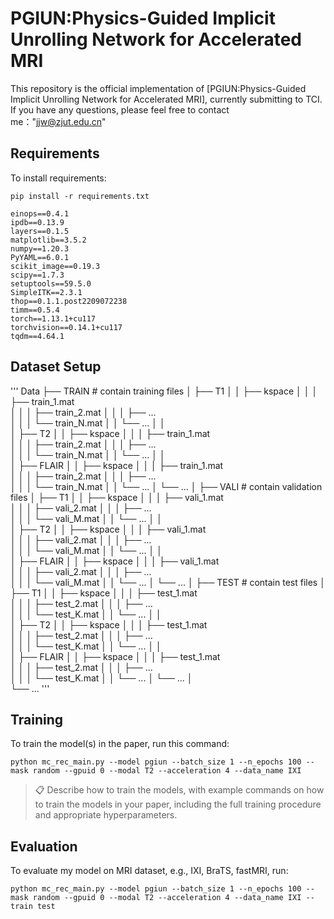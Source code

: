 
# PGIUN:Physics-Guided Implicit Unrolling Network for Accelerated MRI

This repository is the official implementation of [PGIUN:Physics-Guided Implicit Unrolling Network for Accelerated MRI], currently submitting to TCI. If you have any questions, please feel free to contact me："jjw@zjut.edu.cn" 

## Requirements

To install requirements:

```setup
pip install -r requirements.txt
```
```
einops==0.4.1
ipdb==0.13.9
layers==0.1.5
matplotlib==3.5.2
numpy==1.20.3
PyYAML==6.0.1
scikit_image==0.19.3
scipy==1.7.3
setuptools==59.5.0
SimpleITK==2.3.1
thop==0.1.1.post2209072238
timm==0.5.4
torch==1.13.1+cu117
torchvision==0.14.1+cu117
tqdm==4.64.1
```

## Dataset Setup
'''
Data
├── TRAIN                   # contain training files
│   ├── T1
│   │   ├── kspace
│   │   │   ├── train_1.mat         
│   │   │   ├── train_2.mat 
│   │   │   ├── ...         
│   │   │   └── train_N.mat 
│   │   └── ...
│   │   
│   ├── T2
│   │   ├── kspace
│   │   │   ├── train_1.mat          
│   │   │   ├── train_2.mat 
│   │   │   ├── ...         
│   │   │   └── train_N.mat 
│   │   └── ...
│   │   
│   ├── FLAIR
│   │   ├── kspace
│   │   │   ├── train_1.mat          
│   │   │   ├── train_2.mat 
│   │   │   ├── ...         
│   │   │   └── train_N.mat 
│   │   └── ...
│   └── ...
│
├── VALI                    # contain validation files
│   ├── T1
│   │   ├── kspace
│   │   │   ├── vali_1.mat          
│   │   │   ├── vali_2.mat 
│   │   │   ├── ...         
│   │   │   └── vali_M.mat 
│   │   └── ...
│   │   
│   ├── T2
│   │   ├── kspace
│   │   │   ├── vali_1.mat          
│   │   │   ├── vali_2.mat 
│   │   │   ├── ...         
│   │   │   └── vali_M.mat 
│   │   └── ...
│   │   
│   ├── FLAIR
│   │   ├── kspace
│   │   │   ├── vali_1.mat          
│   │   │   ├── vali_2.mat 
│   │   │   ├── ...         
│   │   │   └── vali_M.mat 
│   │   └── ...
│   └── ...
│
├── TEST                    # contain test files
│   ├── T1
│   │   ├── kspace
│   │   │   ├── test_1.mat          
│   │   │   ├── test_2.mat 
│   │   │   ├── ...         
│   │   │   └── test_K.mat 
│   │   └── ...
│   │   
│   ├── T2
│   │   ├── kspace
│   │   │   ├── test_1.mat          
│   │   │   ├── test_2.mat 
│   │   │   ├── ...         
│   │   │   └── test_K.mat 
│   │   └── ...
│   │   
│   ├── FLAIR
│   │   ├── kspace
│   │   │   ├── test_1.mat          
│   │   │   ├── test_2.mat 
│   │   │   ├── ...         
│   │   │   └── test_K.mat 
│   │   └── ...
│   └── ...
│            
└── ...
'''
## Training

To train the model(s) in the paper, run this command:

```train
python mc_rec_main.py --model pgiun --batch_size 1 --n_epochs 100 --mask random --gpuid 0 --modal T2 --acceleration 4 --data_name IXI
```

>📋  Describe how to train the models, with example commands on how to train the models in your paper, including the full training procedure and appropriate hyperparameters.
>
## Evaluation

To evaluate my model on MRI dataset, e.g., IXI, BraTS, fastMRI, run:

```eval
python mc_rec_main.py --model pgiun --batch_size 1 --n_epochs 100 --mask random --gpuid 0 --modal T2 --acceleration 4 --data_name IXI --train test
```



